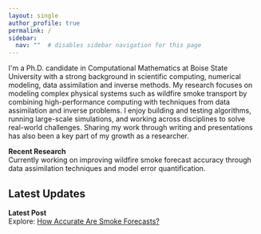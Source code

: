 ```yaml
---
layout: single
author_profile: true
permalink: /
sidebar:
  nav: ""  # disables sidebar navigation for this page
---
```


I'm a Ph.D. candidate in Computational Mathematics at Boise State University with a strong background in scientific computing, numerical modeling, data assimilation and inverse methods. My research focuses on modeling complex physical systems such as wildfire smoke transport by combining high-performance computing with techniques from data assimilation and inverse problems. I enjoy building and testing algorithms, running large-scale simulations, and working across disciplines to solve real-world challenges. Sharing my work through writing and presentations has also been a key part of my growth as a researcher.

**Recent Research**  
Currently working on improving wildfire smoke forecast accuracy through data assimilation techniques and model error quantification.


## Latest Updates

**Latest Post**  
Explore: [How Accurate Are Smoke Forecasts?](posts/2025-07-07-how-accurate-are-smoke-forecasts.md)

